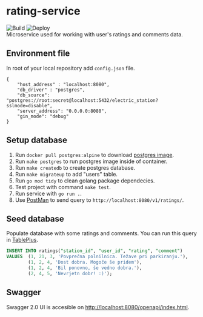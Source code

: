 # rating-service
![Build](https://github.com/rso-project-2021/rating-service/actions/workflows/build.yml/badge.svg)
![Deploy](https://github.com/rso-project-2021/rating-service/actions/workflows/deploy.yml/badge.svg)  
Microservice used for working with user's ratings and comments data.

## Environment file
In root of your local repository add `config.json` file.
```
{
    "host_address" : "localhost:8080",
    "db_driver" : "postgres",
    "db_source": "postgres://root:secret@localhost:5432/electric_station?sslmode=disable",
    "server_address": "0.0.0.0:8080",
    "gin_mode": "debug"
}
```

## Setup database
1. Run `docker pull postgres:alpine` to download [postgres image](https://hub.docker.com/_/postgres).
2. Run `make postgres` to run postgres image inside of container.
3. Run `make createdb` to create postgres database.
4. Run `make migrateup` to add "users" table.
5. Run `go mod tidy` to clean golang package dependecies.
6. Test project with command `make test`.
7. Run service with `go run .`.
8. Use [PostMan](https://www.postman.com/) to send query to `http://localhost:8080/v1/ratings/`.

## Seed database
Populate database with some ratings and comments. You can run this query in [TablePlus](https://tableplus.com/).
```sql
INSERT INTO ratings("station_id", "user_id", "rating", "comment")
VALUES 	(1, 21, 3, 'Povprečna polnilnica. Težave pri parkiranju.'),
        (1, 2, 4, 'Dost dobra. Mogoče še pridem'),
        (1, 2, 4, 'Bil ponovno, še vedno dobra.'),
	    (2, 4, 5, 'Nevrjetn dobr! :)');
```

## Swagger
Swagger 2.0 UI is accesible on [http://localhost:8080/openapi/index.html](http://localhost:8080/openapi/index.html).
